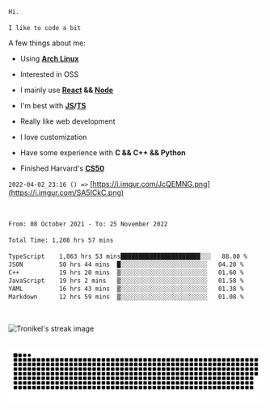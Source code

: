 ```
Hi.

I like to code a bit
```

A few things about me:

-   Using **[Arch Linux](https://archlinux.org/)**

-   Interested in OSS

-   I mainly use **[React](https://reactjs.org/) && [Node](https://nodejs.org/en/)**

-   I'm best with **[JS](https://www.javascript.com/)/[TS](https://www.typescriptlang.org/)**

-   Really like web development

-   I love customization

-   Have some experience with **C && C++ && Python**

-   Finished Harvard's **[CS50](https://cs50.harvard.edu)**

`2022-04-02_23:16 () =>` [https://i.imgur.com/JcQEMNG.png](https://i.imgur.com/SA5ICkC.png)

<br>

<!--START_SECTION:waka-->

```text
From: 08 October 2021 - To: 25 November 2022

Total Time: 1,208 hrs 57 mins

TypeScript    1,063 hrs 53 mins██████████████████████░░░   88.00 %
JSON          50 hrs 44 mins  █░░░░░░░░░░░░░░░░░░░░░░░░   04.20 %
C++           19 hrs 20 mins  ▒░░░░░░░░░░░░░░░░░░░░░░░░   01.60 %
JavaScript    19 hrs 2 mins   ▒░░░░░░░░░░░░░░░░░░░░░░░░   01.58 %
YAML          16 hrs 43 mins  ▒░░░░░░░░░░░░░░░░░░░░░░░░   01.38 %
Markdown      12 hrs 59 mins  ▒░░░░░░░░░░░░░░░░░░░░░░░░   01.08 %
```

<!--END_SECTION:waka-->

<br>

<p><img align="center" src="https://github-readme-streak-stats.herokuapp.com/?user=Tronikelis&theme=dark" alt="Tronikel's streak image" /></p>

<br>

<img title="" src="https://raw.githubusercontent.com/Tronikelis/Tronikelis/output/github-contribution-grid-snake.svg" alt="very cool snake thingey" data-align="left">
